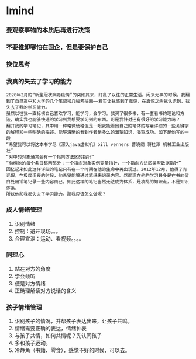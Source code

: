 Imind
===

### 要观察事物的本质后再进行决策



### 不要推卸哪怕在国企，但是要保护自己



### 换位思考



### 我真的失去了学习的能力

```
2020年2月的“新型冠状病毒疫情”的突如其来，打乱了以往的正常生活。闲来无事的时候，我翻到了自己高中和大学的几个笔记和几幅素描画——着实让我感到了震惊，在震惊之余我认识到，我失去了我的学习能力。
虽然以往我一直标榜自己喜欢学习，能学习，会学习。我买了很多书，有一套看书的理论和方法，确实我也能够快速的学习到我想要学习到的东西。可是我针对还有很好的学习能力吗？
翻开我的学习笔记，其中用一种略微幼稚但是一眼就能看出自己的笔体的写着详细的一些关键字的解释和一些明确的描述。能够清晰的看到作者是多么的渴望知识，渴望成功。如下是他写的一段
“希望我可以将这本书学尽《深入java虚拟机》bill venners 曹晓纲 蒋桂泽 机械工业出版社”
“对中的对象通常会有一个指向方法区的指针”
“句柄池的每个条目都两部分：一个指向对象实例变量指针，一个指向方法区类型数据指针”
回忆起来如此这样详细的笔记只有在一个时期在他的生命中再出现过。2012年12月，他得了青光眼，在极度沮丧的时候，他希望能够通过笔纸来记录内容。然而现在他的学习最多是在书的留白处用铅笔记录一些内容而已。如此这样的笔记当然无法成为体系，是凌乱的知识点，不是知识体系。
所以他和我都失去了学习能力。那我应该怎么做呢？
```

### 成人情绪管理

1. 识别情绪
2. 控制：避开现场。。。
3. 合理宣泄：运动、看视频。。。。

### 同理心

1. 站在对方的角度
2. 学会倾听
3. 便是对方情绪
4. 正确理解读对方说话的含义

### 孩子情绪管理

1. 识别孩子的情况，并帮孩子表达出来，让孩子共鸣。
2. 情绪需要正确的表达，情绪钟表
3. 与孩子共情，如何共情呢？先认同孩子
4. 多和孩子运动。
5. 冷静角（书籍、零食），感觉不好的时候，可以去。